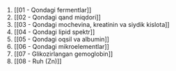 1. [[01 - Qondagi fermentlar]]
2. [[02 - Qondagi qand miqdori]]
3. [[03 - Qondagi mochevina, kreatinin va siydik kislota]]
4. [[04 - Qondagi lipid spektr]]
5. [[05 - Qondagi oqsil va albumin]]
6. [[06 - Qondagi mikroelementlar]]
7. [[07 - Glikozirlangan gemoglobin]]
8. [[08 - Ruh (Zn)]]